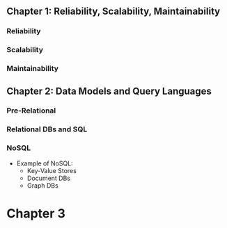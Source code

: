 ## Chapter 1: Reliability, Scalability, Maintainability
### Reliability
### Scalability 
### Maintainability

## Chapter 2: Data Models and Query Languages
### Pre-Relational
### Relational DBs and SQL
### NoSQL 
* Example of NoSQL:
  * Key-Value Stores
  * Document DBs
  * Graph DBs

# Chapter 3
